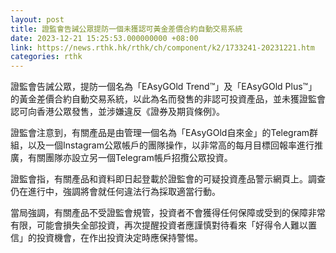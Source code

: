 ```yaml
---
layout: post
title: 證監會告誡公眾提防一個未獲認可黃金差價合約自動交易系統
date: 2023-12-21 15:25:53.000000000 +08:00
link: https://news.rthk.hk/rthk/ch/component/k2/1733241-20231221.htm
categories: rthk
---
```


證監會告誡公眾，提防一個名為「EAsyGOld Trend™」及「EAsyGOld Plus™」的黃金差價合約自動交易系統，以此為名而發售的非認可投資產品，並未獲證監會認可向香港公眾發售，並涉嫌違反《證券及期貨條例》。

證監會注意到，有關產品是由管理一個名為「EAsyGOld自來金」的Telegram群組，以及一個Instagram公眾帳戶的團隊操作，以非常高的每月目標回報率進行推廣，有關團隊亦設立另一個Telegram帳戶招攬公眾投資。

證監會指，有關產品和資料即日起登載於證監會的可疑投資產品警示網頁上。調查仍在進行中，強調將會就任何違法行為採取適當行動。

當局強調，有關產品不受證監會規管，投資者不會獲得任何保障或受到的保障非常有限，可能會損失全部投資，再次提醒投資者應謹慎對待看來「好得令人難以置信」的投資機會，在作出投資決定時應保持警惕。
